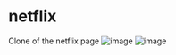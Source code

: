 # netflix
Clone of the netflix page
![image](https://user-images.githubusercontent.com/91390174/161408789-4abc3cc1-34d7-440b-a7be-586cfa80194a.png)
![image](https://user-images.githubusercontent.com/91390174/161408792-59d909b7-1243-45b9-b4d0-e5c961049d2d.png)
